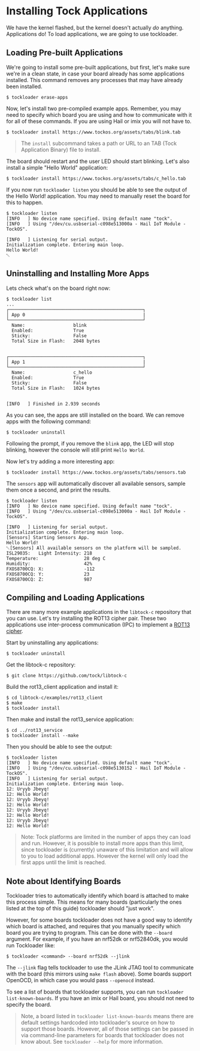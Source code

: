 # Installing Tock Applications

We have the kernel flashed, but the kernel doesn't actually _do_ anything.
Applications do! To load applications, we are going to use tockloader.

## Loading Pre-built Applications

We're going to install some pre-built applications, but first, let's make sure
we're in a clean state, in case your board already has some applications
installed. This command removes any processes that may have already been
installed.

    $ tockloader erase-apps

Now, let's install two pre-compiled example apps. Remember, you may need to
specify which board you are using and how to communicate with it for all of
these commands. If you are using Hail or imix you will not have to.

    $ tockloader install https://www.tockos.org/assets/tabs/blink.tab

> The `install` subcommand takes a path or URL to an TAB (Tock Application
> Binary) file to install.

The board should restart and the user LED should start blinking. Let's also
install a simple "Hello World" application:

    $ tockloader install https://www.tockos.org/assets/tabs/c_hello.tab

If you now run `tockloader listen` you should be able to see the output of the
Hello World! application. You may need to manually reset the board for this to
happen.

    $ tockloader listen
    [INFO   ] No device name specified. Using default name "tock".
    [INFO   ] Using "/dev/cu.usbserial-c098e513000a - Hail IoT Module - TockOS".

    [INFO   ] Listening for serial output.
    Initialization complete. Entering main loop.
    Hello World!
    ␀

## Uninstalling and Installing More Apps

Lets check what's on the board right now:

    $ tockloader list
    ...
    ┌──────────────────────────────────────────────────┐
    │ App 0                                            |
    └──────────────────────────────────────────────────┘
      Name:                  blink
      Enabled:               True
      Sticky:                False
      Total Size in Flash:   2048 bytes


    ┌──────────────────────────────────────────────────┐
    │ App 1                                            |
    └──────────────────────────────────────────────────┘
      Name:                  c_hello
      Enabled:               True
      Sticky:                False
      Total Size in Flash:   1024 bytes


    [INFO   ] Finished in 2.939 seconds

As you can see, the apps are still installed on the board. We can remove apps
with the following command:

    $ tockloader uninstall

Following the prompt, if you remove the `blink` app, the LED will stop blinking,
however the console will still print `Hello World`.

Now let's try adding a more interesting app:

    $ tockloader install https://www.tockos.org/assets/tabs/sensors.tab

The `sensors` app will automatically discover all available sensors, sample them
once a second, and print the results.

    $ tockloader listen
    [INFO   ] No device name specified. Using default name "tock".
    [INFO   ] Using "/dev/cu.usbserial-c098e513000a - Hail IoT Module - TockOS".

    [INFO   ] Listening for serial output.
    Initialization complete. Entering main loop.
    [Sensors] Starting Sensors App.
    Hello World!
    ␀[Sensors] All available sensors on the platform will be sampled.
    ISL29035:   Light Intensity: 218
    Temperature:                 28 deg C
    Humidity:                    42%
    FXOS8700CQ: X:               -112
    FXOS8700CQ: Y:               23
    FXOS8700CQ: Z:               987

## Compiling and Loading Applications

There are many more example applications in the `libtock-c` repository that you
can use. Let's try installing the ROT13 cipher pair. These two applications use
inter-process communication (IPC) to implement a
[ROT13 cipher](https://en.wikipedia.org/wiki/ROT13).

Start by uninstalling any applications:

    $ tockloader uninstall

Get the libtock-c repository:

    $ git clone https://github.com/tock/libtock-c

Build the rot13_client application and install it:

    $ cd libtock-c/examples/rot13_client
    $ make
    $ tockloader install

Then make and install the rot13_service application:

    $ cd ../rot13_service
    $ tockloader install --make

Then you should be able to see the output:

    $ tockloader listen
    [INFO   ] No device name specified. Using default name "tock".
    [INFO   ] Using "/dev/cu.usbserial-c098e5130152 - Hail IoT Module - TockOS".
    [INFO   ] Listening for serial output.
    Initialization complete. Entering main loop.
    12: Uryyb Jbeyq!
    12: Hello World!
    12: Uryyb Jbeyq!
    12: Hello World!
    12: Uryyb Jbeyq!
    12: Hello World!
    12: Uryyb Jbeyq!
    12: Hello World!

> Note: Tock platforms are limited in the number of apps they can load and run.
> However, it is possible to install more apps than this limit, since tockloader
> is (currently) unaware of this limitation and will allow to you to load
> additional apps. However the kernel will only load the first apps until the
> limit is reached.

## Note about Identifying Boards

Tockloader tries to automatically identify which board is attached to make this
process simple. This means for many boards (particularly the ones listed at the
top of this guide) tockloader should "just work".

However, for some boards tockloader does not have a good way to identify which
board is attached, and requires that you manually specify which board you are
trying to program. This can be done with the `--board` argument. For example, if
you have an nrf52dk or nrf52840dk, you would run Tockloader like:

    $ tockloader <command> --board nrf52dk --jlink

The `--jlink` flag tells tockloader to use the JLink JTAG tool to communicate
with the board (this mirrors using `make flash` above). Some boards support
OpenOCD, in which case you would pass `--openocd` instead.

To see a list of boards that tockloader supports, you can run
`tockloader list-known-boards`. If you have an imix or Hail board, you should
not need to specify the board.

> Note, a board listed in `tockloader list-known-boards` means there are default
> settings hardcoded into tockloader's source on how to support those boards.
> However, all of those settings can be passed in via command-line parameters
> for boards that tockloader does not know about. See `tockloader --help` for
> more information.
